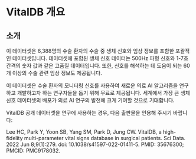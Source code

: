 # VitalDB 개요
## 소개

이 데이터셋은 6,388명의 수술 환자의 수술 중 생체 신호와 임상 정보를 포함한 포괄적인 데이터셋입니다. 데이터셋에 포함된 생체 신호 데이터는 500Hz 파형 신호와 1-7초 간격의 숫자 값과 같은 고품질 데이터입니다. 또한, 신호를 해석하는 데 도움이 되는 60개 이상의 수술 관련 임상 정보도 제공됩니다.

이 데이터셋은 수술 환자의 모니터링 신호를 사용하여 새로운 의료 AI 알고리즘을 연구하고 개발하고자 하는 연구자들을 돕기 위해 무료로 제공됩니다. 세계에서 가장 큰 생체 신호 데이터셋의 배포가 의료 AI 연구의 발전에 크게 기여할 것으로 기대합니다.

VitalDB 공개 데이터셋을 연구에 사용하는 경우, 다음 출판물을 인용해 주시기 바랍니다:

Lee HC, Park Y, Yoon SB, Yang SM, Park D, Jung CW. VitalDB, a high-fidelity multi-parameter vital signs database in surgical patients. Sci Data. 2022 Jun 8;9(1):279. doi: 10.1038/s41597-022-01411-5. PMID: 35676300; PMCID: PMC9178032.